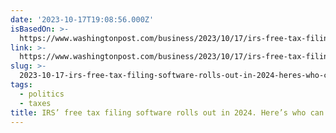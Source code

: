 ```yaml
---
date: '2023-10-17T19:08:56.000Z'
isBasedOn: >-
  https://www.washingtonpost.com/business/2023/10/17/irs-free-tax-filing-eligibility/
link: >-
  https://www.washingtonpost.com/business/2023/10/17/irs-free-tax-filing-eligibility/
slug: >-
  2023-10-17-irs-free-tax-filing-software-rolls-out-in-2024-heres-who-can-try-it-th
tags:
  - politics
  - taxes
title: IRS’ free tax filing software rolls out in 2024. Here’s who can try it - Th
---
```


